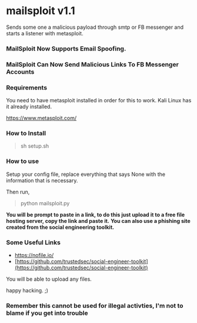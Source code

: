 # mailsploit v1.1
Sends some one a malicious payload through smtp or FB messenger and starts a listener with metasploit.

### MailSploit Now Supports Email Spoofing.
### MailSploit Can Now Send Malicious Links To FB Messenger Accounts

### Requirements
You need to have metasploit installed in order for this to work.
Kali Linux has it already installed.

https://www.metasploit.com/


### How to Install

> sh setup.sh

### How to use

Setup your config file, replace everything that says None with the information that is necessary.

Then run,

> python mailsploit.py

**You will be prompt to paste in a link, to do this just upload it to a free file hosting server, copy the link and paste it.**
**You can also use a phishing site created from the social engineering toolkit.**

### Some Useful Links
* [https://nofile.io/  ](https://nofile.io/  )
* [https://github.com/trustedsec/social-engineer-toolkit](https://github.com/trustedsec/social-engineer-toolkit)


You will be able to upload any files.

happy hacking. ;)

### Remember this cannot be used for illegal activties, I'm not to blame if you get into trouble
